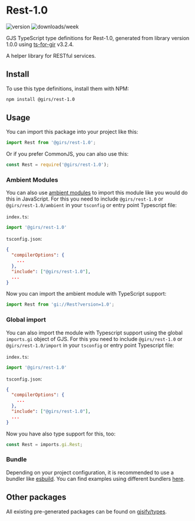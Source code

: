 
# Rest-1.0

![version](https://img.shields.io/npm/v/@girs/rest-1.0)
![downloads/week](https://img.shields.io/npm/dw/@girs/rest-1.0)


GJS TypeScript type definitions for Rest-1.0, generated from library version 1.0.0 using [ts-for-gir](https://github.com/gjsify/ts-for-gir) v3.2.4.

A helper library for RESTful services.

## Install

To use this type definitions, install them with NPM:
```bash
npm install @girs/rest-1.0
```

## Usage

You can import this package into your project like this:
```ts
import Rest from '@girs/rest-1.0';
```

Or if you prefer CommonJS, you can also use this:
```ts
const Rest = require('@girs/rest-1.0');
```

### Ambient Modules

You can also use [ambient modules](https://github.com/gjsify/ts-for-gir/tree/main/packages/cli#ambient-modules) to import this module like you would do this in JavaScript.
For this you need to include `@girs/rest-1.0` or `@girs/rest-1.0/ambient` in your `tsconfig` or entry point Typescript file:

`index.ts`:
```ts
import '@girs/rest-1.0'
```

`tsconfig.json`:
```json
{
  "compilerOptions": {
    ...
  },
  "include": ["@girs/rest-1.0"],
  ...
}
```

Now you can import the ambient module with TypeScript support: 

```ts
import Rest from 'gi://Rest?version=1.0';
```

### Global import

You can also import the module with Typescript support using the global `imports.gi` object of GJS.
For this you need to include `@girs/rest-1.0` or `@girs/rest-1.0/import` in your `tsconfig` or entry point Typescript file:

`index.ts`:
```ts
import '@girs/rest-1.0'
```

`tsconfig.json`:
```json
{
  "compilerOptions": {
    ...
  },
  "include": ["@girs/rest-1.0"],
  ...
}
```

Now you have also type support for this, too:

```ts
const Rest = imports.gi.Rest;
```

### Bundle

Depending on your project configuration, it is recommended to use a bundler like [esbuild](https://esbuild.github.io/). You can find examples using different bundlers [here](https://github.com/gjsify/ts-for-gir/tree/main/examples).

## Other packages

All existing pre-generated packages can be found on [gjsify/types](https://github.com/gjsify/types).

